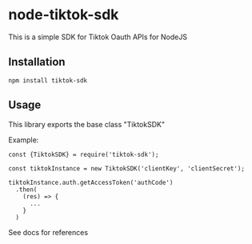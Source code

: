 # node-tiktok-sdk
This is a simple SDK for Tiktok Oauth APIs for NodeJS
## Installation
`npm install tiktok-sdk`
## Usage
This library exports the base class "TiktokSDK"

Example:

```
const {TiktokSDK} = require('tiktok-sdk');

const tiktokInstance = new TiktokSDK('clientKey', 'clientSecret');

tiktokInstance.auth.getAccessToken('authCode')
  .then(
    (res) => {
      ...
    }
  )
```

See docs for references
